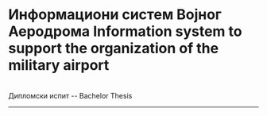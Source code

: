 # Информациони систем Војног Аеродрома Information system to support the organization of the military airport


<br>
Дипломски испит -- Bachelor Thesis
<hr>
